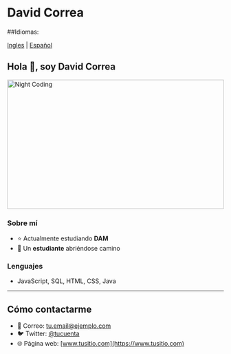 # David Correa

##Idiomas: 

[Ingles](README.md) | [Español](README-es.md)

## Hola 👋, soy David Correa

<img alt="Night Coding" src="https://media2.giphy.com/media/v1.Y2lkPTc5MGI3NjExczVqM3F6cGNpeWg3ZGEyZWVjNnAwNTV0eTA3MGJpc3JiaXg0cHB6aiZlcD12MV9pbnRlcm5hbF9naWZfYnlfaWQmY3Q9Zw/6rOhtOcGJapBECjMkb/giphy.gif" width="100%" height="300px" align="center"/>

### Sobre mí
- ⭐ Actualmente estudiando **DAM**
- 👾 Un **estudiante** abriéndose camino

### Lenguajes
- JavaScript, SQL, HTML, CSS, Java

---

## Cómo contactarme
- 📧 Correo: tu.email@ejemplo.com
- 🐦 Twitter: [@tucuenta](https://twitter.com/tucuenta)
- 🌐 Página web: [www.tusitio.com](https://www.tusitio.com)

